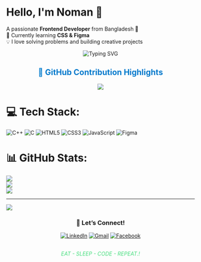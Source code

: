 # Hello, I'm Noman 👋  
A passionate **Frontend Developer** from Bangladesh 🚀  
🌱 Currently learning **CSS & Figma**  
💡 I love solving problems and building creative projects



<p align="center"> <img src="https://readme-typing-svg.herokuapp.com/?font=Fira+Code&size=25&duration=3000&pause=1000&center=true&vCenter=true&width=500&lines=Frontend+Developer;Competitive+Programmer;AI+Explorer;Problem+Solver+🚀" alt="Typing SVG" /> </p>



<h2 align="center" style="color:#007ACC;">🎨 GitHub Contribution Highlights</h2>

<p align="center">
  <img src="https://github-readme-activity-graph.vercel.app/graph?username=Noman-Miyazi&theme=react&hide_border=true&area=true" />
</p>



# 💻 Tech Stack:
![C++](https://img.shields.io/badge/c++-%2300599C.svg?style=for-the-badge&logo=c%2B%2B&logoColor=white) ![C](https://img.shields.io/badge/c-%2300599C.svg?style=for-the-badge&logo=c&logoColor=white) ![HTML5](https://img.shields.io/badge/html5-%23E34F26.svg?style=for-the-badge&logo=html5&logoColor=white) ![CSS3](https://img.shields.io/badge/css3-%231572B6.svg?style=for-the-badge&logo=css3&logoColor=white) ![JavaScript](https://img.shields.io/badge/javascript-%23323330.svg?style=for-the-badge&logo=javascript&logoColor=%23F7DF1E) ![Figma](https://img.shields.io/badge/figma-%23F24E1E.svg?style=for-the-badge&logo=figma&logoColor=white)
# 📊 GitHub Stats:
![](https://github-readme-stats.vercel.app/api?username=Noman-Miyazi&theme=dark&hide_border=false&include_all_commits=true&count_private=false)<br/>
![](https://nirzak-streak-stats.vercel.app/?user=Noman-Miyazi&theme=dark&hide_border=false)<br/>
![](https://github-readme-stats.vercel.app/api/top-langs/?username=Noman-Miyazi&theme=dark&hide_border=false&include_all_commits=true&count_private=false&layout=compact)

---
[![](https://visitcount.itsvg.in/api?id=Noman-Miyazi&icon=0&color=0)](https://visitcount.itsvg.in)

<!-- Proudly created with GPRM ( https://gprm.itsvg.in ) -->

<h3 align="center">🎯 Let’s Connect!</h3>

<p align="center">
  <a href="https://www.linkedin.com/in/abdullah-al-noman-925aa4367/"><img alt="LinkedIn" src="https://img.shields.io/badge/LinkedIn-0077B5?style=for-the-badge&logo=linkedin&logoColor=white"/></a>
  <a href="mailto:nomanprogrammer58@gmail.com"><img alt="Gmail" src="https://img.shields.io/badge/Gmail-D14836?style=for-the-badge&logo=gmail&logoColor=white"/></a>
  <a href="https://www.facebook.com/md.abdullah.al.noman.191319/"><img alt="Facebook" src="https://img.shields.io/badge/Facebook-1877F2?style=for-the-badge&logo=facebook&logoColor=white"/></a>
</p>

<p align="center" style="color:#4ADE80;font-style:italic;">
  <br>
  EAT - SLEEP - CODE - REPEAT.!
  <br>
</p>
